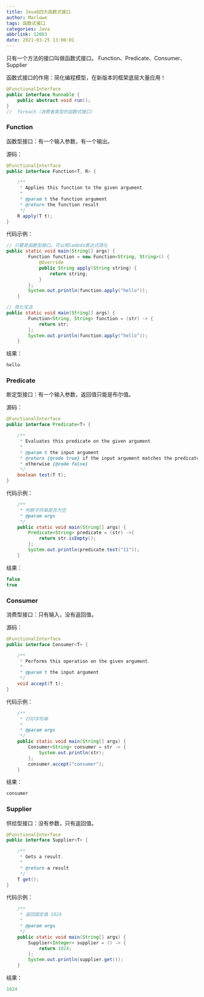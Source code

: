 ```yaml
---
title: Java8四大函数式接口
author: Marlowe
tags: 函数式接口
categories: Java
abbrlink: 12083
date: 2021-03-25 13:00:01
---
```

只有一个方法的接口叫做函数式接口。
Function、Predicate、Consumer、Supplier
<!--more-->
函数式接口的作用：简化编程模型，在新版本的框架底层大量应用！

```java
@FunctionalInterface
public interface Runnable {
    public abstract void run();
}
//  foreach（消费者类型的函数式接口）
```
### Function
函数型接口：有一个输入参数，有一个输出。

源码：
```java
@FunctionalInterface
public interface Function<T, R> {

    /**
     * Applies this function to the given argument.
     *
     * @param t the function argument
     * @return the function result
     */
    R apply(T t);
}
```
代码示例：
```java
// 只要是函数型接口，可以用lambda表达式简化
public static void main(String[] args) {
        Function function = new Function<String, String>() {
            @Override
            public String apply(String string) {
                return string;
            }
        };
        System.out.println(function.apply("hello"));
    }

// 简化写法
public static void main(String[] args) {
        Function<String, String> function = (str) -> {
            return str;
        };
        System.out.println(function.apply("hello"));
    }
```
结果：
```java
hello
```


### Predicate
断定型接口：有一个输入参数，返回值只能是布尔值。

源码：
```java
@FunctionalInterface
public interface Predicate<T> {

    /**
     * Evaluates this predicate on the given argument.
     *
     * @param t the input argument
     * @return {@code true} if the input argument matches the predicate,
     * otherwise {@code false}
     */
    boolean test(T t);
}
```

代码示例：
```java
    /**
     * 判断字符串是否为空
     * @param args
     */
    public static void main(String[] args) {
        Predicate<String> predicate = (str) ->{
            return str.isEmpty();
        };
        System.out.println(predicate.test("11"));
    }
```
结果：
```java
false
true
```

### Consumer
消费型接口：只有输入，没有返回值。

源码：
```java
@FunctionalInterface
public interface Consumer<T> {

    /**
     * Performs this operation on the given argument.
     *
     * @param t the input argument
     */
    void accept(T t);
}
```

代码示例：
```java
    /**
     * 打印字符串
     *
     * @param args
     */
    public static void main(String[] args) {
        Consumer<String> consumer = str -> {
            System.out.println(str);
        };
        consumer.accept("consumer");
    }
```

结果：
```java
consumer
```



### Supplier
供给型接口：没有参数，只有返回值。
```java
@FunctionalInterface
public interface Supplier<T> {

    /**
     * Gets a result.
     *
     * @return a result
     */
    T get();
}
```

代码示例：
```java
    /**
     * 返回固定值 1024
     *
     * @param args
     */
    public static void main(String[] args) {
        Supplier<Integer> supplier = () -> {
            return 1024;
        };
        System.out.println(supplier.get());
    }
```

结果：
```java
1024
```









